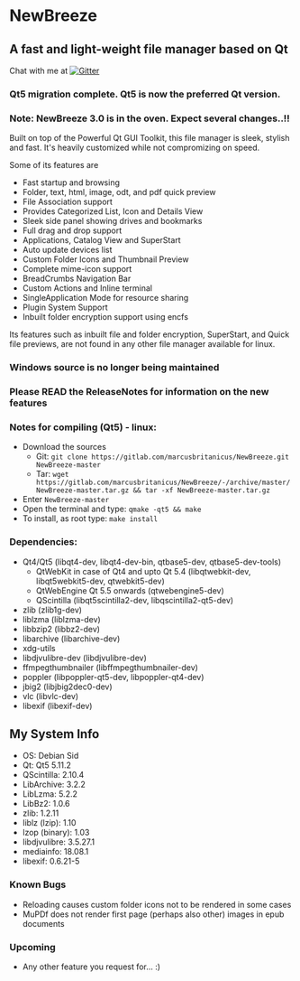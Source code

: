 # NewBreeze
## A fast and light-weight file manager based on Qt

Chat with me at [![Gitter](https://badges.gitter.im/Join%20Chat.svg)](https://gitter.im/newbreeze-fm/)

### Qt5 migration complete. Qt5 is now the preferred Qt version.

### Note: NewBreeze 3.0 is in the oven. Expect several changes..!!

Built on top of the Powerful Qt GUI Toolkit, this file manager is sleek, stylish and fast.
It's heavily customized while not compromizing on speed.

Some of its features are

* Fast startup and browsing
* Folder, text, html, image, odt, and pdf quick preview
* File Association support
* Provides Categorized List, Icon and Details View
* Sleek side panel showing drives and bookmarks
* Full drag and drop support
* Applications, Catalog View and SuperStart
* Auto update devices list
* Custom Folder Icons and Thumbnail Preview
* Complete mime-icon support
* BreadCrumbs Navigation Bar
* Custom Actions and Inline terminal
* SingleApplication Mode for resource sharing
* Plugin System Support
* Inbuilt folder encryption support using encfs

Its features such as inbuilt file and folder encryption, SuperStart, and Quick file previews,
are not found in any other file manager available for linux.

### Windows source is no longer being maintained

### Please READ the ReleaseNotes for information on the new features

### Notes for compiling (Qt5) - linux:

* Download the sources
  * Git: `git clone https://gitlab.com/marcusbritanicus/NewBreeze.git NewBreeze-master`
  * Tar: `wget https://gitlab.com/marcusbritanicus/NewBreeze/-/archive/master/NewBreeze-master.tar.gz && tar -xf NewBreeze-master.tar.gz`
* Enter `NewBreeze-master`
* Open the terminal and type: `qmake -qt5 && make`
* To install, as root type: `make install`

### Dependencies:
* Qt4/Qt5 (libqt4-dev, libqt4-dev-bin, qtbase5-dev, qtbase5-dev-tools)
  * QtWebKit in case of Qt4 and upto Qt 5.4 (libqtwebkit-dev, libqt5webkit5-dev, qtwebkit5-dev)
  * QtWebEngine Qt 5.5 onwards (qtwebengine5-dev)
  * QScintilla (libqt5scintilla2-dev, libqscintilla2-qt5-dev)
* zlib (zlib1g-dev)
* liblzma (liblzma-dev)
* libbzip2 (libbz2-dev)
* libarchive (libarchive-dev)
* xdg-utils
* libdjvulibre-dev (libdjvulibre-dev)
* ffmpegthumbnailer (libffmpegthumbnailer-dev)
* poppler (libpoppler-qt5-dev, libpoppler-qt4-dev)
* jbig2 (libjbig2dec0-dev)
* vlc (libvlc-dev)
* libexif (libexif-dev)

## My System Info
* OS:				Debian Sid
* Qt:				Qt5 5.11.2
* QScintilla:		2.10.4
* LibArchive:		3.2.2
* LibLzma: 			5.2.2
* LibBz2:			1.0.6
* zlib:				1.2.11
* liblz (lzip):		1.10
* lzop (binary):	1.03
* libdjvulibre:		3.5.27.1
* mediainfo:		18.08.1
* libexif:			0.6.21-5

### Known Bugs
* Reloading causes custom folder icons not to be rendered in some cases
* MuPDf does not render first page (perhaps also other) images in epub documents

### Upcoming
* Any other feature you request for... :)
